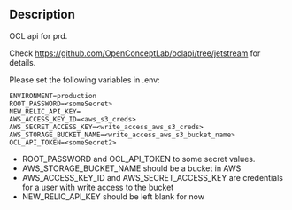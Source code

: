 ## Description

OCL api for prd.

Check <https://github.com/OpenConceptLab/oclapi/tree/jetstream> for details.

Please set the following variables in .env:

```
ENVIRONMENT=production
ROOT_PASSWORD=<someSecret>
NEW_RELIC_API_KEY=
AWS_ACCESS_KEY_ID=<aws_s3_creds>
AWS_SECRET_ACCESS_KEY=<write_access_aws_s3_creds>
AWS_STORAGE_BUCKET_NAME=<write_access_aws_s3_bucket_name>
OCL_API_TOKEN=<someSecret2>
```

  - ROOT_PASSWORD and OCL_API_TOKEN to some secret values.
  - AWS_STORAGE_BUCKET_NAME should be a bucket in AWS
  - AWS_ACCESS_KEY_ID and AWS_SECRET_ACCESS_KEY are credentials for a user with write access to the bucket
  - NEW_RELIC_API_KEY should be left blank for now
